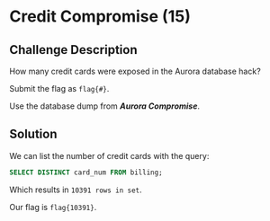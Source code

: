 # Credit Compromise (15)

## Challenge Description
How many credit cards were exposed in the Aurora database hack?

Submit the flag as ```flag{#}```.

Use the database dump from ***Aurora Compromise***.

## Solution
We can list the number of credit cards with the query:
```sql
SELECT DISTINCT card_num FROM billing;
```
Which results in ```10391 rows in set```.

Our flag is ```flag{10391}```.